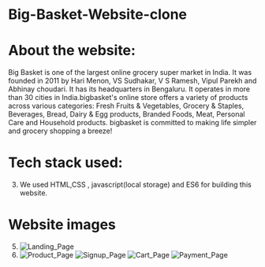 # Big-Basket-Website-clone
# About the website:
Big Basket is one of the largest online grocery super market in India. It was founded in 2011 by Hari Menon, VS Sudhakar, V S Ramesh, Vipul Parekh and Abhinay choudari. It has its headquarters in Bengaluru. It operates in more than 30 cities in India.bigbasket's online store offers a variety of products across various categories: Fresh Fruits & Vegetables, Grocery & Staples, Beverages, Bread, Dairy & Egg products, Branded Foods, Meat, Personal Care and Household products. bigbasket is committed to making life simpler and grocery shopping a breeze!
 # Tech stack used:
3. We used HTML,CSS , javascript(local storage) and ES6 for building this website.
# Website images
5. ![Landing_Page](https://user-images.githubusercontent.com/96121369/170838085-4f798aff-29d8-459d-bd49-0dc22cebd921.png)
6. ![Product_Page](https://user-images.githubusercontent.com/96121369/170838221-c130afc3-0c76-4514-948e-099e7bcdf61d.png)
![Signup_Page](https://user-images.githubusercontent.com/96121369/170838224-63470867-0150-4bfe-a403-34c2cf1d609d.png)
![Cart_Page](https://user-images.githubusercontent.com/96121369/170838228-f91411fd-b384-46ed-8891-e465f77fc672.png)
![Payment_Page](https://user-images.githubusercontent.com/96121369/170838231-ae1f4fc9-7993-4c82-8e1a-412bba6fd10d.png)
